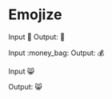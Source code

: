 # Emojize

Input :1st_place_medal:
Output: 🥇

Input :money_bag:
Output: 💰

Input :smile_cat:

Output: 😸

